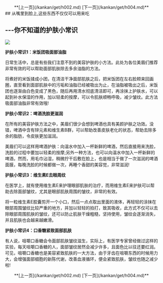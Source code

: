 <center>**[上一页](/kankan/get/h002.md) [下一页](/kankan/get/h004.md)**</center>
## 从嘴里到脸上,这些东西不仅仅可以用来吃

## ---你不知道的护肤小常识

**![](/kankan/h003.jpg)**

**护肤小常识1：米饭团吸面部油脂**

日常生活中，总是有些我们注意不到的美容护肤的小方法。此处为各位美眉们推荐非常有效的可以帮助面部肌肤除去多余油脂的方法。

将煮好的米饭揉成小团，在清洁干净面部肌肤之后，把米饭团在左右脸颊来回画圈，直至看到面部肌肤中的污垢和油脂已经被吸出为止，在油脂被吸出之后，米饭团也逐渐由白色变成了黑色，随后再用清水彻底清洁即可，再涂抹上护肤水，可以起到补水保湿的作用，加以轻柔的按摩，可以令肌肤顺畅呼吸，减少皱纹。此方法吸面部油脂非常有效哦!

**护肤小常识2：啤酒洗脸更滋润**

在所有的美容护肤方法之中，美眉们很少会想到啤酒也具有美颜护肤之功效。没错，啤酒中含有锌元素和维生素B群，可以帮助改善皮肤老化的状态，帮助去除多余的脂肪，令皮肤更加滋润。

美眉们可以这样用啤酒护肤：向温水中加入一杯新鲜的啤酒，然后直接用来洗脸，洗脸的过程中要加以轻柔的按摩;另外一种方法，也可以向温水中加入一杯新鲜的啤酒，然而，用毛巾沾湿，稍微拧干后敷在脸上，也是相当于做了一次滋润的啤酒面膜，每晚洗脸的时候都做一次，再睡个香甜的美容觉，非常滋润!

**护肤小常识3：维生素E去眼周纹**

在医学上，就有使用维生素E来护理眼部肌肤的治疗，而用维生素E来护肤可以帮助去除面部皱纹，尤其是眼部肌肤周围的皱纹，非常的有效。

将一粒维生素E胶囊剪开一个小口，然后一点点取出里面的液体，再轻轻的涂抹在眼部周围皱纹比较严重的地方，并加以轻轻的拍打，致其吸收，此方式不仅可以去除眼部周围肌肤的皱纹，还可以防止肌肤干燥粗糙，坚持使用，皱纹会逐渐消失，并且肌肤也会越来越嫩滑。

**护肤小常识4：口香糖紧致面部肌肤**

有人说，咀嚼口香糖会令面部肌肤皱纹滋生，实际上，有医学专家曾经做过这样的实验，每天咀嚼口香糖的人，面部皱纹居然会减少许多，且面色比以往还要红润。可见，咀嚼口香糖也是美容紧致肌肤的一大方法，由于牙齿在咀嚼东西的时候用力大，会增强面部细胞的新陈代谢，改善血液循环，便会紧致肌肤，皱纹也随之减少啦!

<center>**[上一页](/kankan/get/h002.md) [下一页](/kankan/get/h004.md)**</center>